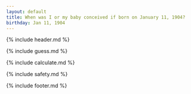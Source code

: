 ```yaml
---
layout: default
title: When was I or my baby conceived if born on January 11, 1904?
birthday: Jan 11, 1904
---
```


{% include header.md %}

{% include guess.md %}

{% include calculate.md %}

{% include safety.md %}

{% include footer.md %}



